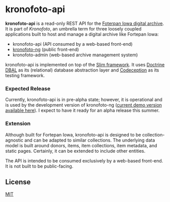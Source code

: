 # kronofoto-api

**kronofoto-api** is a read-only REST API for the [Foterpan Iowa digital archive](http://fortepan.us). 
It is part of *Kronofoto*, an umbrella term for three loosely coupled applications built to host and
manage a digital archive like Fortepan Iowa:

* kronofoto-api (API consumed by a web-based front-end) 
* [kronofoto-ng](https://github.com/ic4f/kronofoto-ng) (public front-end)
* kronofoto-admin (web-based archive management system)

kronofoto-api is implemented on top of the [Slim framework](https://github.com/slimphp/Slim). It
uses [Doctrine DBAL](https://github.com/doctrine/dbal) as its (relational) database abstraction
layer and [Codeception](https://github.com/Codeception/Codeception) as its testing framework.

### Expected Release 
Currently, kronofoto-api is in pre-alpha state; however, it is operational and is
used by the development version of kronofoto-ng ([current demo version available
here](http://sergey.cs.uni.edu:8080/public/collections)). I expect to have it ready for an alpha
release this summer.

### Extension 
Although built for Fortepan Iowa, kronofoto-api is designed to be collection-agnostic and
can be adapted to similar collections. The underlying data model is built around donors, items, item
collections, item metadata, and static pages. Certainly, it can be extended to include other
entities. 

The API is intended to be consumed exclusively by a web-based front-end. It is not built to be
public-facing.

## License 
[MIT](LICENSE)
